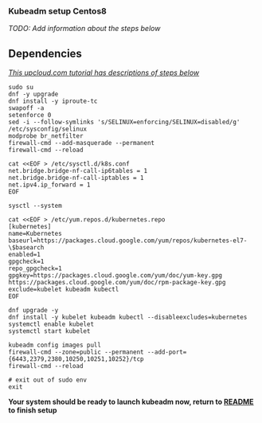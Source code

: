 ### Kubeadm setup Centos8

*TODO: Add information about the steps below*

## Dependencies

*[This upcloud.com tutorial has descriptions of steps below](https://upcloud.com/community/tutorials/install-kubernetes-cluster-centos-8/)*

```shell
sudo su
dnf -y upgrade
dnf install -y iproute-tc
swapoff -a
setenforce 0
sed -i --follow-symlinks 's/SELINUX=enforcing/SELINUX=disabled/g' /etc/sysconfig/selinux
modprobe br_netfilter
firewall-cmd --add-masquerade --permanent
firewall-cmd --reload
```

```shell
cat <<EOF > /etc/sysctl.d/k8s.conf
net.bridge.bridge-nf-call-ip6tables = 1
net.bridge.bridge-nf-call-iptables = 1
net.ipv4.ip_forward = 1
EOF

sysctl --system
```

```shell
cat <<EOF > /etc/yum.repos.d/kubernetes.repo
[kubernetes]
name=Kubernetes
baseurl=https://packages.cloud.google.com/yum/repos/kubernetes-el7-\$basearch
enabled=1
gpgcheck=1
repo_gpgcheck=1
gpgkey=https://packages.cloud.google.com/yum/doc/yum-key.gpg https://packages.cloud.google.com/yum/doc/rpm-package-key.gpg
exclude=kubelet kubeadm kubectl
EOF
```

```shell
dnf upgrade -y
dnf install -y kubelet kubeadm kubectl --disableexcludes=kubernetes
systemctl enable kubelet
systemctl start kubelet

kubeadm config images pull
firewall-cmd --zone=public --permanent --add-port={6443,2379,2380,10250,10251,10252}/tcp
firewall-cmd --reload

# exit out of sudo env
exit
```

**Your system should be ready to launch kubeadm now, return to [README](https://github.com/sallyom/otel-kubeadm/blob/otel-kubeadm-tracing-setup/README.md#launch-kubeadm-cluster) to finish setup**
